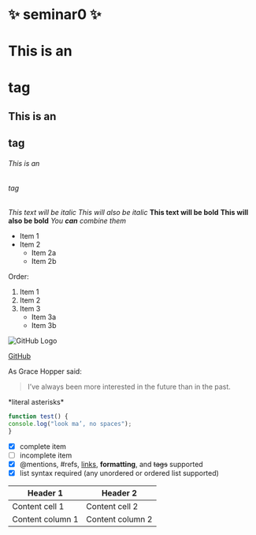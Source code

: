 #  :sparkles: seminar0  :sparkles: 
# This is an <h1> tag 
## This is an <h2> tag 
###### This is an <h6> tag
*This text will be italic* _This will also be italic_
**This text will be bold** __This will also be bold__
*You **can** combine them*
* Item 1 
* Item 2
  * Item 2a
  * Item 2b

Order:
  
1. Item 1  
2. Item 2  
3. Item 3   
    * Item 3a  
    * Item 3b  

![GitHub Logo](https://i.pinimg.com/600x315/2c/b6/70/2cb670b6ddd8922a1c1b2fee4f6f758c.jpg)

[GitHub](http://github.com)

As Grace Hopper said:
> I’ve always been more interested 
> in the future than in the past.

\*literal asterisks\*

```javascript 
function test() { 
console.log("look ma’, no spaces"); 
}
```

- [x] complete item 
- [ ]  incomplete item 
- [x] @mentions, #refs, [links](), **formatting**, and <del>tags</del> supported 
- [x] list syntax required (any unordered or ordered list supported)

Header 1 | Header 2
------------ | ------------
Content cell 1 | Content cell 2 
Content column 1 | Content column 2
